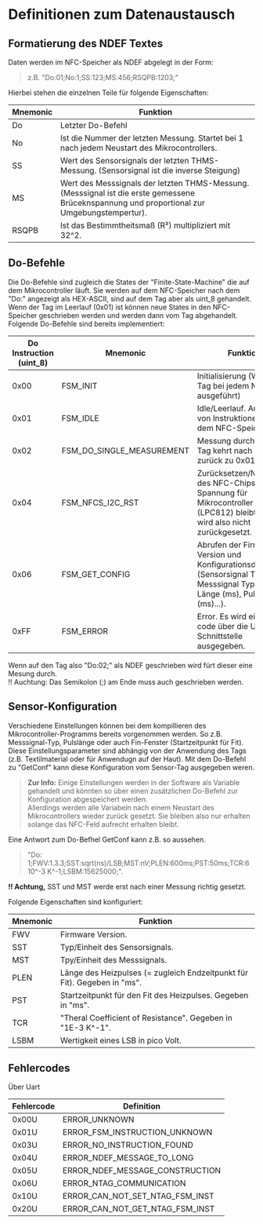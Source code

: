 # Definitionen zum Datenaustausch

## Formatierung des NDEF Textes
Daten werden im NFC-Speicher als NDEF abgelegt in der Form:  
> z.B. "Do:01;No:1;SS:123;MS:456;RSQPB:1203;"

Hierbei stehen die einzelnen Teile für folgende Eigenschaften:

Mnemonic| Funktion
-------------- | --------
Do | Letzter Do-Befehl
No | Ist die Nummer der letzten Messung. Startet bei 1 nach jedem Neustart des Mikrocontrollers.
SS | Wert des Sensorsignals der letzten THMS-Messung. (Sensorsignal ist die inverse Steigung)
MS | Wert des Messsignals der letzten THMS-Messung. (Messsignal ist die erste gemessene Brüceknspannung und proportional zur Umgebungstempertur).
RSQPB | Ist das Bestimmtheitsmaß (R²) multipliziert mit 32^2.


## Do-Befehle
Die Do-Befehle sind zugleich die States der "Finite-State-Machine" die auf dem Mikrocontroller läuft.
Sie werden auf dem NFC-Speicher nach dem "Do:" angezeigt als HEX-ASCII, sind auf dem Tag aber als uint_8 gehandelt.
Wenn der Tag im Leerlauf (0x01) ist können neue States in den NFC-Speicher geschrieben werden und werden dann vom Tag abgehandelt.
Folgende Do-Befehle sind bereits implementiert:

Do Instruction (uint_8) | Mnemonic | Funktion
-------------- | -------- | -------------
0x00  | FSM_INIT |  Initialisierung (Wird vom Tag bei jedem Neustart ausgeführt)
0x01  | FSM_IDLE |  Idle/Leerlauf. Auslesen von Instruktionen aus dem NFC-Speicher
0x02  | FSM_DO_SINGLE_MEASUREMENT |  Messung durchführen. Tag kehrt nach Messung zurück zu 0x01.
0x04  | FSM_NFCS_I2C_RST |  Zurücksetzen/Neustarten des NFC-Chips. Spannung für Mikrocontroller (LPC812) bleibt erhalten, wird also nicht zurückgesetzt.
0x06  | FSM_GET_CONFIG |  Abrufen der Firmware-Version und Konfigurationsdaten (Sensorsignal Type, Messsignal Typ, Pulse Länge (ms), Puls_fitstart (ms)...). 
0xFF  | FSM_ERROR |  Error. Es wird ein Fehler-code über die UART-Schnittstelle ausgegeben.

Wenn auf den Tag also "Do:02;" als NDEF geschrieben wird fürt dieser eine Mesung durch.  
!! Auchtung: Das Semikolon (;) am Ende muss auch geschrieben werden.

## Sensor-Konfiguration
Verschiedene Einstellungen können bei dem kompillieren des Mikrocontroller-Programms bereits vorgenommen werden.
So z.B. Messsignal-Typ, Pulslänge oder auch Fin-Fenster (Startzeitpunkt für Fit). 
Diese Einstellungsparameter sind abhängig von der Anwendung des Tags (z.B. Textilmaterial oder für Anwendugn auf der Haut).
Mit dem Do-Befehl zu "GetConf" kann diese Konfiguration vom Sensor-Tag ausgegeben weren.
>**Zur Info:** Einige Einstellungen werden in der Software als Variable gehandelt und könnten so über einen zusätzlichen Do-Befehl zur Konfiguration abgespeichert werden.  
Allerdings werden alle Variabeln nach einem Neustart des Mikrocontrollers wieder zurück gesetzt. Sie bleiben also nur erhalten solange das NFC-Feld aufrecht erhalten bleibt.

Eine Antwort zum Do-Befhel GetConf kann z.B. so aussehen.  
> "Do: 1;FWV:1.3.3;SST:sqrt(ns)/LSB;MST:nV;PLEN:600ms;PST:50ms;TCR:6 10^-3 K^-1;LSBM:15625000;". 

**!! Achtung,** SST und MST werde erst nach einer Messung richtig gesetzt.

Folgende Eigenschaften sind konfiguriert:

Mnemonic | Funktion
-------- | -------------
 FWV    | Firmware Version.
 SST    | Typ/Einheit des Sensorsignals.
 MST    | Tpy/Einheit des Messsignals.
 PLEN	| Länge des Heizpulses (= zugleich Endzeitpunkt für Fit). Gegeben in "ms".
 PST	| Startzeitpunkt für den Fit des Heizpulses. Gegeben in "ms".
 TCR	| "Theral Coefficient of Resistance". Gegeben in "1E-3 K^-1".
 LSBM	| Wertigkeit eines LSB in pico Volt. 



## Fehlercodes
Über Uart

Fehlercode| Definition
-------------- | --------
0x00U | ERROR_UNKNOWN					
0x01U | ERROR_FSM_INSTRUCTION_UNKNOWN	
0x03U | ERROR_NO_INSTRUCTION_FOUND		
0x04U | ERROR_NDEF_MESSAGE_TO_LONG		
0x05U | ERROR_NDEF_MESSAGE_CONSTRUCTION
0x06U | ERROR_NTAG_COMMUNICATION		
0x10U | ERROR_CAN_NOT_SET_NTAG_FSM_INST
0x20U | ERROR_CAN_NOT_GET_NTAG_FSM_INST

